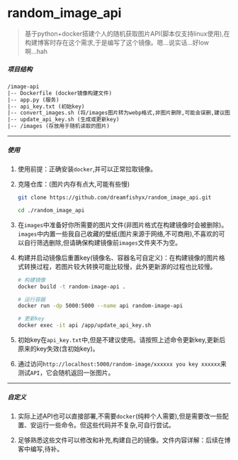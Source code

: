 # random_image_api

> 基于python+docker搭建个人的随机获取图片API(脚本仅支持linux使用),在构建博客时存在这个需求,于是编写了这个镜像。嗯...说实话...好low啊...hah

##### 项目结构

```tex
/image-api
|-- Dockerfile (docker镜像构建文件)
|-- app.py (服务)
|-- api_key.txt (初始key)
|-- convert_images.sh (将/images图片转为webp格式,非图片删除,可能会误删,建议图片格式png、jpg、webp)
|-- update_api_key.sh (生成或更新key)
|-- /images (存放用于随机读取的图片)
```

---

##### 使用

1. 使用前提：正确安装`docker`,并可以正常拉取镜像。

2. 克隆仓库：(图片内存有点大,可能有些慢)

   ```bash
   git clone https://github.com/dreamfishyx/random_image_api.git
   
   cd ./random_image_api
   ```

3. 在`images`中准备好你所需要的图片文件(非图片格式在构建镜像时会被删除)。`images`中内置一些我自己收藏的壁纸(图片来源于网络,不可商用),不喜欢的可以自行筛选删除,但请确保构建镜像前`images`文件夹不为空。

4. 构建并启动镜像后重置key(镜像名、容器名可自定义)：在构建镜像的图片格式转换过程，若图片较大转换可能比较慢，此外更新源的过程也比较慢。

   ```bash
   # 构建镜像
   docker build -t random-image-api .
   
   # 运行容器
   docker run -dp 5000:5000 --name api random-image-api
   
   # 更新key
   docker exec -it api /app/update_api_key.sh
   ```

5. 初始key在`api_key.txt`中,但是不建议使用。请按照上述命令更新key,更新后原来的key失效(含初始key)。

6. 通过访问`http://localhost:5000/random-image/xxxxxx you key xxxxxx`来测试`API`，它会随机返回一张图片。

---

##### 自定义

1. 实际上述API也可以直接部署,不需要`docker`(纯粹个人需要),但是需要改一些配置、安运行一些命令。但这些代码并不复杂,可自行尝试。

2. 足够熟悉这些文件可以修改和补充,构建自己的镜像。文件内容详解：后续在博客中编写,待补。
